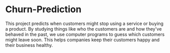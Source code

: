 # Churn-Prediction
This project predicts when customers might stop using a service or buying a product. By studying things like who the customers are and how they've behaved in the past, we use computer programs to guess which customers might leave soon. This helps companies keep their customers happy and their business healthy.
